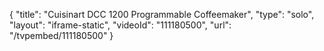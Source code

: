 {
    "title": "Cuisinart DCC 1200 Programmable Coffeemaker",
    "type": "solo",
    "layout": "iframe-static",
    "videoId": "111180500",
    "url": "\/tvpembed\/111180500"
}
